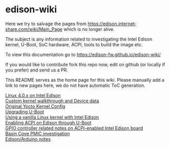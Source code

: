 # edison-wiki

Here we try to salvage the pages from https://edison.internet-share.com/wiki/Main_Page which is no longer alive.

The subject is any information related to investigating the Intel Edison kernel, U-Boot, SoC hardware, ACPI, tools to build the image etc.

To view this documentation go to https://edison-fw.github.io/edison-wiki/

If you would like to contribute fork this repo now, edit on github (or locally if you prefer) and send us a PR.

This README serves as the home page for this wiki. Please manually add a link to new pages here, we do not have automatic ToC generation.

[Linux 4.0.x on Intel Edison](linux4)  
[Custom kernel walkthrough and Device data](u-boot)  
[Original Yocto Kernel Config](orig-config)  
[Upgrading U-Boot](u-boot-update)  
[Using a vanilla Linux kernel with Intel Edison](vanilla)  
[Enabling ACPI on Edison through U-Boot](acpi)  
[GPIO controller related notes on ACPI-enabled Intel Edison board](acpi-gpio)  
[Basin Cove PMIC investigation](PMIC)  
[Edison/Arduino notes](arduino)
